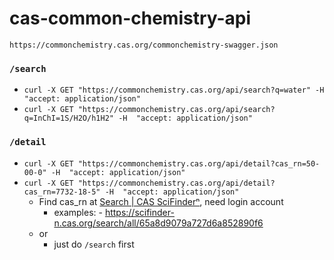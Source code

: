 cas-common-chemistry-api
========================
`https://commonchemistry.cas.org/commonchemistry-swagger.json`

### `/search`
- `curl -X GET "https://commonchemistry.cas.org/api/search?q=water" -H  "accept: application/json"`
- `curl -X GET "https://commonchemistry.cas.org/api/search?q=InChI=1S/H2O/h1H2" -H  "accept: application/json"`

### `/detail`
- `curl -X GET "https://commonchemistry.cas.org/api/detail?cas_rn=50-00-0" -H  "accept: application/json"`
- `curl -X GET "https://commonchemistry.cas.org/api/detail?cas_rn=7732-18-5" -H  "accept: application/json"`
  - Find cas_rn at [Search | CAS SciFinderⁿ](https://scifinder-n.cas.org/), need login account
  	- examples:
      		- https://scifinder-n.cas.org/search/all/65a8d9079a727d6a852890f6
  - or
  	- just do `/search` first

	
